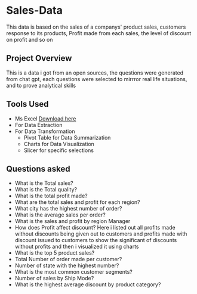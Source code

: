 # Sales-Data
This data is based on the sales of a companys' product sales, customers response to its products, Profit made from each sales, the level of discount on profit and so on

## Project Overview
This is a data i got from an open sources, the questions were generated from chat gpt, each questions were selected to mirrror real life situations, and to prove analytical skills

## Tools Used
- Ms Excel [Download here](https://www.microsoft.com)
- For Data Extraction
- For Data Transformation
  - Pivot Table for Data Summarization
  - Charts for Data Visualization
  - Slicer for specific selections
 
## Questions asked
- What is the Total sales?
- What is the Total quality?
- What is the total profit made?
- What are the total sales and profit for each region?
- What city has the highest number of order?
- What is the average sales per order?
- What is the sales and profit by region Manager
- How does Profit affect discount? Here i listed out all profits made without discounts being given out to customers and profits made with discount issued to customers to show the significant of discounts without profits and then i visualized it using charts
- What is the top 5 product sales?
- Total Number of order made per customer?
- Number of state with the highest number?
- What is the most common customer segments?
- Number of sales by Ship Mode?
- What is the highest average discount by product category?
